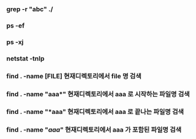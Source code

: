 ### grep -r "abc" ./
### ps -ef
### ps -xj
### netstat -tnlp
### find . -name [FILE] 현재디렉토리에서 file 명 검색
### find . -name "aaa*" 현재디렉토리에서 aaa 로 시작하는 파일명 검색
### find . -name "*aaa" 현재디렉토리에서 aaa 로 끝나는 파일명 검색
### find . -name "*aaa*" 현재디렉토리에서 aaa 가 포함된 파일명 검색
